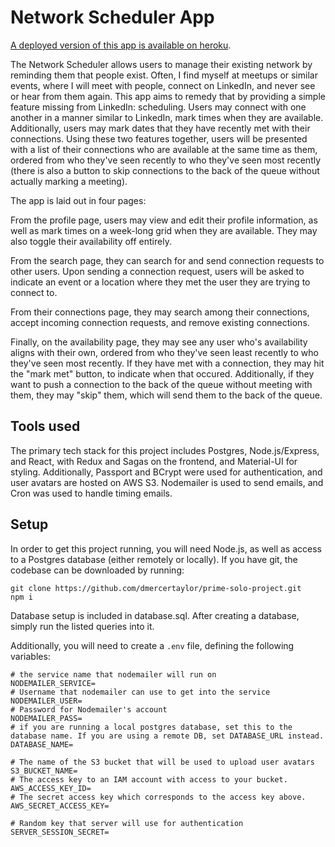 # Network Scheduler App

[A deployed version of this app is available on heroku](dmt-scheduler.herokuapp.com).

The Network Scheduler allows users to manage their existing network by reminding them that people exist. Often, I find myself at meetups or similar events, where I will meet with people, connect on LinkedIn, and never see or hear from them again. This app aims to remedy that by providing a simple feature missing from LinkedIn: scheduling. Users may connect with one another in a manner similar to LinkedIn, mark times when they are available. Additionally, users may mark dates that they have recently met with their connections. Using these two features together, users will be presented with a list of their connections who are available at the same time as them, ordered from who they've seen recently to who they've seen most recently (there is also a button to skip connections to the back of the queue without actually marking a meeting).

The app is laid out in four pages:

From the profile page, users may view and edit their profile information, as well as mark times on a week-long grid when they are available. They may also toggle their availability off entirely.

From the search page, they can search for and send connection requests to other users. Upon sending a connection request, users will be asked to indicate an event or a location where they met the user they are trying to connect to.

From their connections page, they may search among their connections, accept incoming connection requests, and remove existing connections.

Finally, on the availability page, they may see any user who's availability aligns with their own, ordered from who they've seen least recently to who they've seen most recently. If they have met with a connection, they may hit the "mark met" button, to indicate when that occured. Additionally, if they want to push a connection to the back of the queue without meeting with them, they may "skip" them, which will send them to the back of the queue.

## Tools used

The primary tech stack for this project includes Postgres, Node.js/Express, and React, with Redux and Sagas on the frontend, and Material-UI for styling. Additionally, Passport and BCrypt were used for authentication, and user avatars are hosted on AWS S3. Nodemailer is used to send emails, and Cron was used to handle timing emails.

## Setup

In order to get this project running, you will need Node.js, as well as access to a Postgres database (either remotely or locally). If you have git, the codebase can be downloaded by running:

```
git clone https://github.com/dmercertaylor/prime-solo-project.git
npm i
```

Database setup is included in database.sql. After creating a database, simply run the listed queries into it.

Additionally, you will need to create a `.env` file, defining the following variables:

```
# the service name that nodemailer will run on
NODEMAILER_SERVICE=
# Username that nodemailer can use to get into the service
NODEMAILER_USER=
# Password for Nodemailer's account
NODEMAILER_PASS=
# if you are running a local postgres database, set this to the database name. If you are using a remote DB, set DATABASE_URL instead.
DATABASE_NAME=

# The name of the S3 bucket that will be used to upload user avatars
S3_BUCKET_NAME=
# The access key to an IAM account with access to your bucket.
AWS_ACCESS_KEY_ID=
# The secret access key which corresponds to the access key above.
AWS_SECRET_ACCESS_KEY=

# Random key that server will use for authentication
SERVER_SESSION_SECRET=
```
